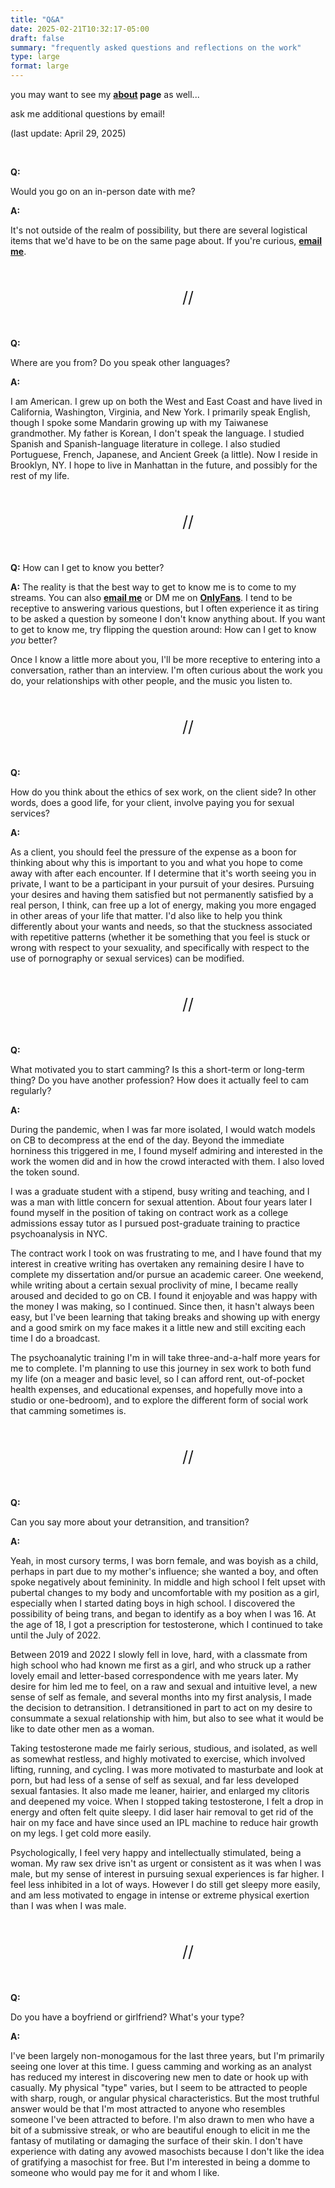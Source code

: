 ```yaml
---
title: "Q&A"
date: 2025-02-21T10:32:17-05:00
draft: false
summary: "frequently asked questions and reflections on the work"
type: large
format: large
---
```



you may want to see my **[about](/about) page** as well...

ask me additional questions by email!

(last update: April 29, 2025)



<br>

<b>Q:</b>

Would you go on an in-person date with me?

**A:**

It's not outside of the realm of possibility, but there are several logistical items that we'd have to be on the same page about. If you're curious, [**email me**](mailto:chiloschista@proton.me).

<div style="font-size:25px; margin: 50px auto 50px 275px; width: fit-content;">//</div>


<b>Q:</b>

Where are you from? Do you speak other languages?

<b>A:</b>

I am American. I grew up on both the West and East Coast and have lived in California, Washington, Virginia, and New York. I primarily speak English, though I spoke some Mandarin growing up with my Taiwanese grandmother. My father is Korean, I don't speak the language. I studied Spanish and Spanish-language literature in college. I also studied Portuguese, French, Japanese, and Ancient Greek (a little). Now I reside in Brooklyn, NY. I hope to live in Manhattan in the future, and possibly for the rest of my life.

<div style="font-size:25px; margin: 50px auto 50px 275px; width: fit-content;">//</div>


**Q:** How can I get to know you better?

**A:** The reality is that the best way to get to know me is to come to my streams. You can also [**email me**](mailto:chiloschista@proton.me) or DM me on [**OnlyFans**](http://onlyfans.com/chiloschista). I tend to be receptive to answering various questions, but I often experience it as tiring to be asked a question by someone I don't know anything about. If you want to get to know me, try flipping the question around: How can I get to know *you* better?

Once I know a little more about you, I'll be more receptive to entering into a conversation, rather than an interview. I'm often curious about the work you do, your relationships with other people, and the music you listen to.

<div style="font-size:25px; margin: 50px auto 50px 275px; width: fit-content;">//</div>


**Q:**

How do you think about the ethics of sex work, on the client side? In other words, does a good life, for your client, involve paying you for sexual services?

**A:**

As a client, you should feel the pressure of the expense as a boon for thinking about why this is important to you and what you hope to come away with after each encounter. If I determine that it's worth seeing you in private, I want to be a participant in your pursuit of your desires. Pursuing your desires and having them satisfied but not permanently satisfied by a real person, I think, can free up a lot of energy, making you more engaged in other areas of your life that matter. I'd also like to help you think differently about your wants and needs, so that the stuckness associated with repetitive patterns (whether it be something that you feel is stuck or wrong with respect to your sexuality, and specifically with respect to the use of pornography or sexual services) can be modified.



<div style="font-size:25px; margin: 50px auto 50px 275px; width: fit-content;">//</div>



**Q:**

What motivated you to start camming? Is this a short-term or long-term thing? Do you have another profession? How does it actually feel to cam regularly?

**A:**

During the pandemic, when I was far more isolated, I would watch models on CB to decompress at the end of the day. Beyond the immediate horniness this triggered in me, I found myself admiring and interested in the work the women did and in how the crowd interacted with them. I also loved the token sound.

I was a graduate student with a stipend, busy writing and teaching, and I was a man with little concern for sexual attention. About four years later I found myself in the position of taking on contract work as a college admissions essay tutor as I pursued post-graduate training to practice psychoanalysis in NYC.

The contract work I took on was frustrating to me, and I have found that my interest in creative writing has overtaken any remaining desire I have to complete my dissertation and/or pursue an academic career. One weekend, while writing about a certain sexual proclivity of mine, I became really aroused and decided to go on CB. I found it enjoyable and was happy with the money I was making, so I continued. Since then, it hasn't always been easy, but I've been learning that taking breaks and showing up with energy and a good smirk on my face makes it a little new and still exciting each time I do a broadcast.

The  psychoanalytic training I'm in will take three-and-a-half more years for me to complete. I'm planning to use this journey in sex work to both fund my life (on a meager and basic level, so I can afford rent, out-of-pocket health expenses, and educational expenses, and hopefully move into a studio or one-bedroom), and to explore the different form of social work that camming sometimes is.



<div style="font-size:25px; margin: 50px auto 50px 275px; width: fit-content;">//</div>


<b>Q:</b>

Can you say more about your detransition, and transition?

<b>A:</b>

Yeah, in most cursory terms, I was born female, and was boyish as a child, perhaps in part due to my mother's influence; she wanted a boy, and often spoke negatively about femininity. In middle and high school I felt upset with pubertal changes to my body and uncomfortable with my position as a girl, especially when I started dating boys in high school. I discovered the possibility of being trans, and began to identify as a boy when I was 16. At the age of 18, I got a prescription for testosterone, which I continued to take until the July of 2022.

Between 2019 and 2022 I slowly fell in love, hard, with a classmate from high school who had known me first as a girl, and who struck up a rather lovely email and letter-based correspondence with me years later. My desire for him led me to feel, on a raw and sexual and intuitive level, a new sense of self as female, and several months into my first analysis, I made the decision to detransition. I detransitioned in part to act on my desire to consummate a sexual relationship with him, but also to see what it would be like to date other men as a woman.

Taking testosterone made me fairly serious, studious, and isolated, as well as somewhat restless, and highly motivated to exercise, which involved lifting, running, and cycling. I was more motivated to masturbate and look at porn, but had less of a sense of self as sexual, and far less developed sexual fantasies. It also made me leaner, hairier, and enlarged my clitoris and deepened my voice. When I stopped taking testosterone, I felt a drop in energy and often felt quite sleepy. I did laser hair removal to get rid of the hair on my face and have since used an IPL machine to reduce hair growth on my legs. I get cold more easily.

Psychologically, I feel very happy and intellectually stimulated, being a woman. My raw sex drive isn't as urgent or consistent as it was when I was male, but my sense of interest in pursuing sexual experiences is far higher. I feel less inhibited in a lot of ways. However I do still get sleepy more easily, and am less motivated to engage in intense or extreme physical exertion than I was when I was male.


<div style="font-size:25px; margin: 50px auto 50px 275px; width: fit-content;">//</div>

<b>Q:</b>

Do you have a boyfriend or girlfriend? What's your type?

**A:**

I've been largely non-monogamous for the last three years, but I'm primarily seeing one lover at this time. I guess camming and working as an analyst has reduced my interest in discovering new men to date or hook up with casually. My physical "type" varies, but I seem to be attracted to people with sharp, rough, or angular physical characteristics. But the most truthful answer would be that I'm most attracted to anyone who resembles someone I've been attracted to before. I'm also drawn to men who have a bit of a submissive streak, or who are beautiful enough to elicit in me the fantasy of mutilating or damaging the surface of their skin. I don't have experience with dating any avowed masochists because I don't like the idea of gratifying a masochist for free. But I'm interested in being a domme to someone who would pay me for it and whom I like.


